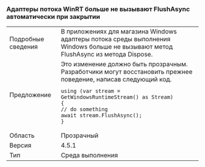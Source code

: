 ### <a name="winrt-stream-adapters-no-long-call-flushasync-automatically-on-close"></a>Адаптеры потока WinRT больше не вызывают FlushAsync автоматически при закрытии

|   |   |
|---|---|
|Подробные сведения|В приложениях для магазина Windows адаптеры потока среды выполнения Windows больше не вызывают метод FlushAsync из метода Dispose.|
|Предложение|Это изменение должно быть прозрачным. Разработчики могут восстановить прежнее поведение, написав следующий код.<pre><code class="language-csharp">using (var stream = GetWindowsRuntimeStream() as Stream)&#13;&#10;{&#13;&#10;// do something&#13;&#10;await stream.FlushAsync();&#13;&#10;}&#13;&#10;</code></pre>|
|Область|Прозрачный|
|Версия|4.5.1|
|Тип|Среда выполнения|

